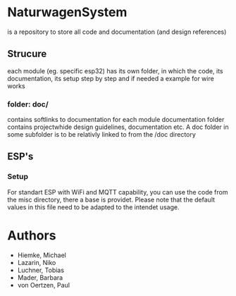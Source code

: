# NaturwagenSystem
is a repository to store all code and documentation (and design references)
## Strucure
each module (eg. specific esp32) has its own folder, in which the code, its documentation, its setup step by step and if needed a example for wire works
### folder: doc/
contains softlinks to documentation for each module documentation folder
contains projectwhide design guidelines, documentation etc.
A doc folder in some subfolder is to be relativly linked to from the /doc directory
## ESP's
### Setup 
For standart ESP with WiFi and MQTT capability, you can use the code from the misc directory, there a base is providet. Please note that the default values in this file need to be adapted to the intendet usage.

# Authors
- Hiemke, Michael
- Lazarin, Niko
- Luchner, Tobias
- Mader, Barbara
- von Oertzen, Paul

